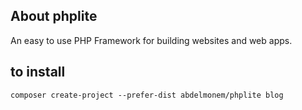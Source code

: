 ## About phplite

An easy to use PHP Framework for building websites and web apps.


## to install
``
composer create-project --prefer-dist abdelmonem/phplite blog
``